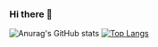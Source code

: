 ### Hi there 👋

<!--
**break-a-leg-908/break-a-leg-908** is a ✨ _special_ ✨ repository because its `README.md` (this file) appears on your GitHub profile.

Here are some ideas to get you started:

- 🔭 I’m currently working on ...
- 🌱 I’m currently learning ...
- 👯 I’m looking to collaborate on ...
- 🤔 I’m looking for help with ...
- 💬 Ask me about ...
- 📫 How to reach me: ...
- 😄 Pronouns: ...
- ⚡ Fun fact: ...
-->
![Anurag's GitHub stats](https://github-readme-stats.vercel.app/api?username=break-a-leg-908&show_icons=true&theme=radical)
[![Top Langs](https://github-readme-stats.vercel.app/api/top-langs/?username=break-a-leg-908&layout=compact&theme=radical)](https://github.com/anuraghazra/github-readme-stats)
